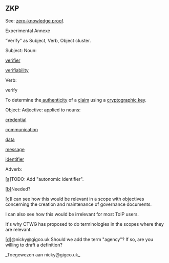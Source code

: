 ## ZKP

<p class="c8"><span>See: </span><span class="c2"><a class="c3" href="#h.zc9pf8eexjs">zero-knowledge proof</a></span><span class="c0">.</span></p><p class="c8 c14"><span class="c0"></span></p><a id="id.i33h5ambe2dt"></a><p class="c43 title" id="h.8ptepf6f0bfs"><span class="c6">Experimental Annexe</span></p><p class="c8 c14"><span class="c0"></span></p><p class="c8"><span class="c17 c33">“Verify” as Subject, Verb, Object cluster.</span></p><p class="c8"><span class="c40 c17">Subject: Noun:</span></p><p class="c8"><span class="c2"><a class="c3" href="#h.xfewd7t01hu0">v</a></span><span class="c2"><a class="c3" href="#h.xfewd7t01hu0">erifier</a></span></p><p class="c8"><span class="c2"><a class="c3" href="#h.v9dou4wg2h9d">verifiability</a></span></p><p class="c8"><span class="c17 c40">Verb: </span></p><p class="c8"><span class="c0">verify</span></p><p class="c8"><span>To determine the</span><span class="c2"><a class="c3" href="#h.pitlm5jn3v6u">&nbsp;authenticity</a></span><span>&nbsp;of a </span><span class="c2"><a class="c3" href="#h.akieli6njkk5">claim</a></span><span>&nbsp;</span><span>using a </span><span class="c2"><a class="c3" href="#h.53rzpn1yn6q7">cryptographic key</a></span><span class="c0">.</span></p><p class="c8"><span class="c17">Object: Adjective: </span><span class="c0">applied to nouns:</span></p><p class="c8"><span class="c2"><a class="c3" href="#h.kcj6iw2vib1v">credential</a></span></p><p class="c8"><span class="c2"><a class="c3" href="#h.w02a6srdng3j">communication</a></span></p><p class="c8"><span class="c2"><a class="c3" href="#h.o783ayrrkc6g">data</a></span></p><p class="c8"><span class="c2"><a class="c3" href="#h.bge7ubygwk2q">message</a></span></p><p class="c8"><span class="c2"><a class="c3" href="#h.u3bfehmj4ed3">identifier</a></span></p><p class="c8"><span class="c40 c17">Adverb: </span></p><p class="c8 c14"><span class="c0"></span></p><p class="c8 c14"><span class="c0"></span></p><p class="c8 c14"><span class="c0"></span></p><p class="c8 c14"><span class="c0"></span></p><p class="c8 c14"><span class="c0"></span></p><p class="c8 c14"><span class="c0"></span></p><p class="c8 c14"><span class="c0"></span></p><p class="c8 c14"><span class="c0"></span></p><p class="c8 c14"><span class="c0"></span></p><div class="c4"><p class="c25"><a href="#cmnt_ref1" id="cmnt1">[a]</a><span class="c0">TODO: Add "autonomic identifier".</span></p></div><div class="c4"><p class="c25"><a href="#cmnt_ref2" id="cmnt2">[b]</a><span class="c0">Needed?</span></p></div><div class="c4"><p class="c25"><a href="#cmnt_ref3" id="cmnt3">[c]</a><span class="c0">I can see how this would be relevant in a scope with objectives concerning the creation and maintenance of governance documents.&nbsp;</span></p><p class="c25"><span class="c0">I can also see how this would be irrelevant for most ToIP users.&nbsp;</span></p><p class="c25"><span class="c0">It's why CTWG has proposed to do terminologies in the scopes where they are relevant.</span></p></div><div class="c4"><p class="c25"><a href="#cmnt_ref4" id="cmnt4">[d]</a><span class="c0">@nicky@gigco.uk Should we add the term "agency"? If so, are you willing to draft a definition?</span></p><p class="c25"><span class="c0">_Toegewezen aan nicky@gigco.uk_</span></p></div>

